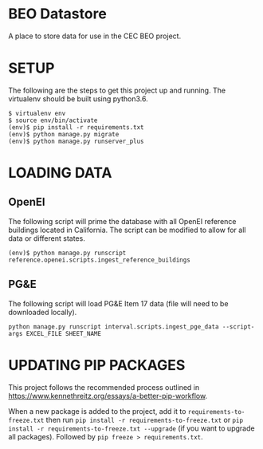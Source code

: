 # BEO Datastore

A place to store data for use in the CEC BEO project.

# SETUP

The following are the steps to get this project up and running. The virtualenv should be built using python3.6.

```
$ virtualenv env
$ source env/bin/activate
(env)$ pip install -r requirements.txt
(env)$ python manage.py migrate
(env)$ python manage.py runserver_plus
```

# LOADING DATA

## OpenEI

The following script will prime the database with all OpenEI reference buildings located in California. The script can be modified to allow for all data or different states.

```
(env)$ python manage.py runscript reference.openei.scripts.ingest_reference_buildings
```

## PG&E

The following script will load PG&E Item 17 data (file will need to be downloaded locally).

```
python manage.py runscript interval.scripts.ingest_pge_data --script-args EXCEL_FILE SHEET_NAME
```

# UPDATING PIP PACKAGES

This project follows the recommended process outlined in https://www.kennethreitz.org/essays/a-better-pip-workflow.

When a new package is added to the project, add it to `requirements-to-freeze.txt` then run `pip install -r requirements-to-freeze.txt` or `pip install -r requirements-to-freeze.txt --upgrade` (if you want to upgrade all packages). Followed by `pip freeze > requirements.txt`.
